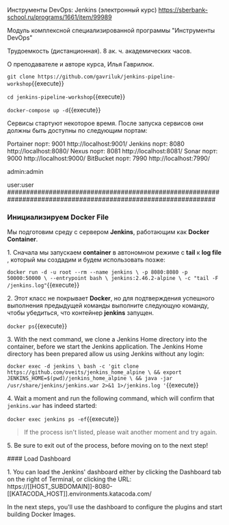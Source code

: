 Инструменты DevOps: Jenkins (электронный курс) 
https://sberbank-school.ru/programs/1661/item/99989

Модуль комплексной специализированной программы "Инструменты DevOps"

Трудоемкость (дистанционная).  8 ак. ч. академических часов.  

О преподавателе и авторе курса, Илья Гаврилюк.  


```git clone https://github.com/gavriluk/jenkins-pipeline-workshop```{{execute}}


```cd jenkins-pipeline-workshop```{{execute}}


```docker-compose up -d```{{execute}}


Сервисы стартуют некоторое время. После запуска сервисов они должны быть доступны по следующим портам:

Portainer порт: 9001 http://localhost:9001/
Jenkins порт: 8080 http://localhost:8080/
Nexus порт: 8081 http://localhost:8081/
Sonar порт: 9000 http://localhost:9000/
BitBucket порт: 7990 http://localhost:7990/

admin:admin

user:user
###############################################################################################################

### Инициализируем **Docker File**

Мы подготовим среду с сервером **Jenkins**, работающим как **Docker Container**.

1\. Сначала мы запускаем **container**  в автономном режиме с **tail** к **log file** , который мы создадим и будем использовать позже:

`docker run -d -u root --rm --name jenkins \
    -p 8080:8080 -p 50000:50000 \
    --entrypoint bash \
    jenkins:2.46.2-alpine \
    -c "tail -F /jenkins.log"`{{execute}}

2\. Этот класс не покрывает **Docker**, но для подтверждения успешного выполнения предыдущей команды выполните следующую команду, чтобы убедиться, что контейнер **jenkins** запущен.

`docker ps`{{execute}}

3\. With the next command, we clone a Jenkins Home directory into the container, before we start the Jenkins application. The Jenkins Home directory has been prepared  allow us using Jenkins without any login:

`docker exec -d jenkins \
    bash -c 'git clone https://github.com/oveits/jenkins_home_alpine \
        && export JENKINS_HOME=$(pwd)/jenkins_home_alpine \
        && java -jar /usr/share/jenkins/jenkins.war 2>&1 1>/jenkins.log '`{{execute}}

4\. Wait a moment and run the following command, which will confirm that `jenkins.war` has indeed started:

`docker exec jenkins ps -ef`{{execute}}

> If the process isn't listed, please wait another moment and try again.

5\. Be sure to exit out of the process, before moving on to the next step!

#### Load Dashboard

1\. You can load the Jenkins' dashboard either by clicking the Dashboard tab on the right of Terminal, or clicking the URL: https://[[HOST_SUBDOMAIN]]-8080-[[KATACODA_HOST]].environments.katacoda.com/

In the next steps, you'll use the dashboard to configure the plugins and start building Docker Images.
